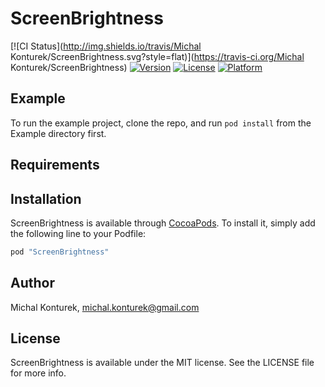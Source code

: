 # ScreenBrightness

[![CI Status](http://img.shields.io/travis/Michal Konturek/ScreenBrightness.svg?style=flat)](https://travis-ci.org/Michal Konturek/ScreenBrightness)
[![Version](https://img.shields.io/cocoapods/v/ScreenBrightness.svg?style=flat)](http://cocoapods.org/pods/ScreenBrightness)
[![License](https://img.shields.io/cocoapods/l/ScreenBrightness.svg?style=flat)](http://cocoapods.org/pods/ScreenBrightness)
[![Platform](https://img.shields.io/cocoapods/p/ScreenBrightness.svg?style=flat)](http://cocoapods.org/pods/ScreenBrightness)

## Example

To run the example project, clone the repo, and run `pod install` from the Example directory first.

## Requirements

## Installation

ScreenBrightness is available through [CocoaPods](http://cocoapods.org). To install
it, simply add the following line to your Podfile:

```ruby
pod "ScreenBrightness"
```

## Author

Michal Konturek, michal.konturek@gmail.com

## License

ScreenBrightness is available under the MIT license. See the LICENSE file for more info.
